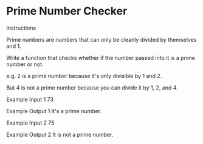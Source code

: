 # Prime Number Checker

Instructions

Prime numbers are numbers that can only be cleanly divided by themselves and 1.

Write a function that checks whether if the number passed into it is a prime number or not.

e.g. 2 is a prime number because it's only divisible by 1 and 2.

But 4 is not a prime number because you can divide it by 1, 2, and 4.


Example Input 1
73

Example Output 1
It's a prime number.

Example Input 2
75

Example Output 2
It is not a prime number.


